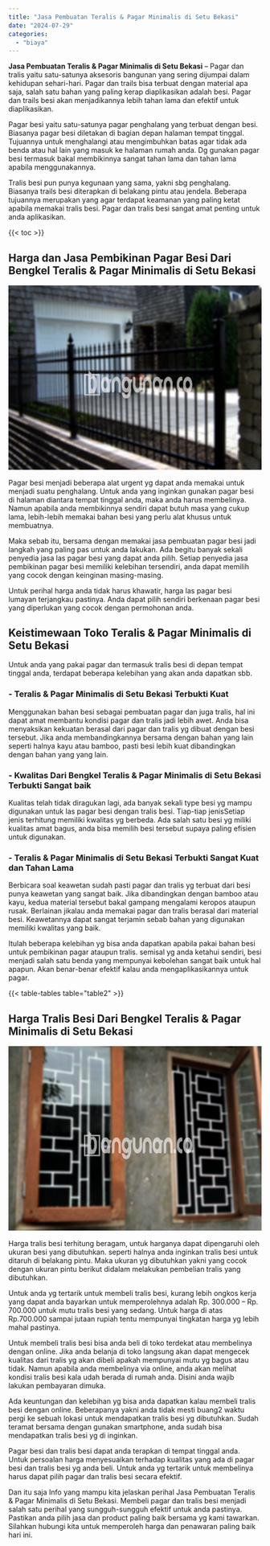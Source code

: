 ```yaml
---
title: "Jasa Pembuatan Teralis & Pagar Minimalis di Setu Bekasi"
date: "2024-07-29"
categories: 
  - "biaya"
---
```


**Jasa Pembuatan Teralis & Pagar Minimalis di Setu Bekasi** – Pagar dan tralis yaitu satu-satunya aksesoris bangunan yang sering dijumpai dalam kehidupan sehari-hari. Pagar dan trails bisa terbuat dengan material apa saja, salah satu bahan yang paling kerap diaplikasikan adalah besi. Pagar dan trails besi akan menjadikannya lebih tahan lama dan efektif untuk diaplikasikan.

Pagar besi yaitu satu-satunya pagar penghalang yang terbuat dengan besi. Biasanya pagar besi diletakan di bagian depan halaman tempat tinggal. Tujuannya untuk menghalangi atau mengimbuhkan batas agar tidak ada benda atau hal lain yang masuk ke halaman rumah anda. Dg gunakan pagar besi termasuk bakal membikinnya sangat tahan lama dan tahan lama apabila menggunakannya.

Tralis besi pun punya kegunaan yang sama, yakni sbg penghalang. Biasanya trails besi diterapkan di belakang pintu atau jendela. Beberapa tujuannya merupakan yang agar terdapat keamanan yang paling ketat apabila memakai tralis besi. Pagar dan tralis besi sangat amat penting untuk anda aplikasikan.

{{< toc >}}

## Harga dan Jasa Pembikinan Pagar Besi Dari Bengkel Teralis & Pagar Minimalis di Setu Bekasi

![Jasa Pembuatan Teralis & Pagar Minimalis di Setu Bekasi](/images/pagar-minimalis-murah-39.png)

Pagar besi menjadi beberapa alat urgent yg dapat anda memakai untuk menjadi suatu penghalang. Untuk anda yang inginkan gunakan pagar besi di halaman diantara tempat tinggal anda, maka anda harus membelinya. Namun apabila anda membikinnya sendiri dapat butuh masa yang cukup lama, lebih-lebih memakai bahan besi yang perlu alat khusus untuk membuatnya.

Maka sebab itu, bersama dengan memakai jasa pembuatan pagar besi jadi langkah yang paling pas untuk anda lakukan. Ada begitu banyak sekali penyedia jasa las pagar besi yang dapat anda pilih. Setiap penyedia jasa pembikinan pagar besi memiliki kelebihan tersendiri, anda dapat memilih yang cocok dengan keinginan masing-masing.

Untuk perihal harga anda tidak harus khawatir, harga las pagar besi lumayan terjangkau pastinya. Anda dapat pilih sendiri berkenaan pagar besi yang diperlukan yang cocok dengan permohonan anda.

## Keistimewaan Toko Teralis & Pagar Minimalis di Setu Bekasi

Untuk anda yang pakai pagar dan termasuk tralis besi di depan tempat tinggal anda, terdapat beberapa kelebihan yang akan anda dapatkan sbb.

### \- Teralis & Pagar Minimalis di Setu Bekasi Terbukti Kuat

Menggunakan bahan besi sebagai pembuatan pagar dan juga tralis, hal ini dapat amat membantu kondisi pagar dan tralis jadi lebih awet. Anda bisa menyaksikan kekuatan berasal dari pagar dan tralis yg dibuat dengan besi tersebut. Jika anda membandingkannya bersama dengan bahan yang lain seperti halnya kayu atau bamboo, pasti besi lebih kuat dibandingkan dengan bahan yang yang lain.

### \- Kwalitas Dari Bengkel Teralis & Pagar Minimalis di Setu Bekasi Terbukti Sangat baik

Kualitas telah tidak diragukan lagi, ada banyak sekali type besi yg mampu digunakan untuk las pagar besi dengan tralis besi. Tiap-tiap jenisSetiap jenis terhitung memiliki kwalitas yg berbeda. Ada salah satu besi yg miliki kualitas amat bagus, anda bisa memilih besi tersebut supaya paling efisien untuk digunakan.

### \- Teralis & Pagar Minimalis di Setu Bekasi Terbukti Sangat Kuat dan Tahan Lama

Berbicara soal keawetan sudah pasti pagar dan tralis yg terbuat dari besi punya keawetan yang sangat baik. Jika dibandingkan dengan bamboo atau kayu, kedua material tersebut bakal gampang mengalami keropos ataupun rusak. Berlainan jikalau anda memakai pagar dan tralis berasal dari material besi. Keawetannya dapat sangat terjamin sebab bahan yang digunakan memiliki kwalitas yang baik.

Itulah beberapa kelebihan yg bisa anda dapatkan apabila pakai bahan besi untuk pembikinan pagar ataupun tralis. semisal yg anda ketahui sendiri, besi menjadi salah satu benda yang mempunyai kebolehan sangat baik untuk hal apapun. Akan benar-benar efektif kalau anda mengaplikasikannya untuk pagar.

{{< table-tables table="table2" >}}

## Harga Tralis Besi Dari Bengkel Teralis & Pagar Minimalis di Setu Bekasi

![Jasa Pembuatan Teralis & Pagar Minimalis di Setu Bekasi](/images/teralis-minimalis-murah-41.png)

Harga tralis besi terhitung beragam, untuk harganya dapat dipengaruhi oleh ukuran besi yang dibutuhkan. seperti halnya anda inginkan tralis besi untuk ditaruh di belakang pintu. Maka ukuran yg dibutuhkan yakni yang cocok dengan ukuran pintu berikut didalam melakukan pembelian tralis yang dibutuhkan.

Untuk anda yg tertarik untuk membeli tralis besi, kurang lebih ongkos kerja yang dapat anda bayarkan untuk memperolehnya adalah Rp. 300.000 – Rp. 700.000 untuk mutu tralis besi yang sedang. Untuk harga di atas Rp.700.000 sampai jutaan rupiah tentu mempunyai tingkatan harga yg lebih mahal pastinya.

Untuk membeli tralis besi bisa anda beli di toko terdekat atau membelinya dengan online. Jika anda belanja di toko langsung akan dapat mengecek kualitas dari tralis yg akan dibeli apakah mempunyai mutu yg bagus atau tidak. Namun apabila anda membelinya via online, anda akan melihat kondisi tralis besi kala udah berada di rumah anda. Disini anda wajib lakukan pembayaran dimuka.

Ada keuntungan dan kelebihan yg bisa anda dapatkan kalau membeli tralis besi dengan online. Beberapanya yakni anda tidak mesti buang2 waktu pergi ke sebuah lokasi untuk mendapatkan tralis besi yg dibutuhkan. Sudah teramat bersama dengan gunakan smartphone, anda sudah bisa mendapatkan tralis besi yg di inginkan.

Pagar besi dan tralis besi dapat anda terapkan di tempat tinggal anda. Untuk persoalan harga menyesuaikan terhadap kualitas yang ada di pagar besi dan tralis besi yg anda beli. Untuk anda yg tertarik untuk membelinya harus dapat pilih pagar dan tralis besi secara efektif.

Dan itu saja Info yang mampu kita jelaskan perihal Jasa Pembuatan Teralis & Pagar Minimalis di Setu Bekasi. Membeli pagar dan tralis besi menjadi salah satu perihal yang sungguh-sungguh efektif untuk anda pastinya. Pastikan anda pilih jasa dan product paling baik bersama yg kami tawarkan. Silahkan hubungi kita untuk memperoleh harga dan penawaran paling baik hari ini.
